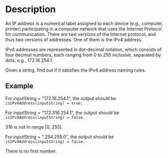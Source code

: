 # Description

An IP address is a numerical label assigned to each device (e.g., computer, printer) participating in a computer network that uses the Internet Protocol for communication. There are two versions of the Internet protocol, and thus two versions of addresses. One of them is the IPv4 address.

IPv4 addresses are represented in dot-decimal notation, which consists of four decimal numbers, each ranging from 0 to 255 inclusive, separated by dots, e.g., 172.16.254.1.

Given a string, find out if it satisfies the IPv4 address naming rules.

## Example

For inputString = "172.16.254.1", the output should be
`isIPv4Address(inputString) = true;`

For inputString = "172.316.254.1", the output should be
`isIPv4Address(inputString) = false.`

316 is not in range [0, 255].

For inputString = ".254.255.0", the output should be
`isIPv4Address(inputString) = false.`

There is no first number.

